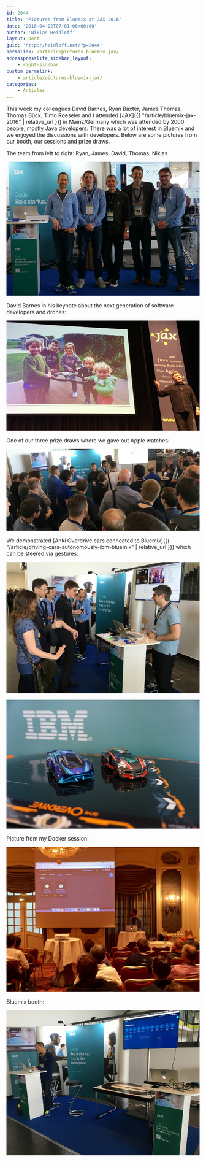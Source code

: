 ```yaml
---
id: 2044
title: 'Pictures from Bluemix at JAX 2016'
date: '2016-04-22T07:01:06+00:00'
author: 'Niklas Heidloff'
layout: post
guid: 'http://heidloff.net/?p=2044'
permalink: /article/pictures-bluemix-jax/
accesspresslite_sidebar_layout:
    - right-sidebar
custom_permalink:
    - article/pictures-bluemix-jax/
categories:
    - Articles
---
```


This week my colleagues David Barnes, Ryan Baxter, James Thomas, Thomas Bück, Timo Roeseler and I attended [JAX]({{ "/article/bluemix-jax-2016" | relative_url }}) in Mainz/Germany which was attended by 2000 people, mostly Java developers. There was a lot of interest in Bluemix and we enjoyed the discussions with developers. Below are some pictures from our booth, our sessions and prize draws.

The team from left to right: Ryan, James, David, Thomas, Niklas

![image](/assets/img/2016/04/jax-16-7.jpg)

David Barnes in his keynote about the next generation of software developers and drones:

![image](/assets/img/2016/04/jax-16-4.jpg)

One of our three prize draws where we gave out Apple watches:

![image](/assets/img/2016/04/jax-16-6.jpg)

We demonstrated [Anki Overdrive cars connected to Bluemix]({{ "/article/driving-cars-autonomously-ibm-bluemix" | relative_url }}) which can be steered via gestures:

![image](/assets/img/2016/04/jax-16-5.jpg)

![image](/assets/img/2016/04/jax-16-8.jpg)

Picture from my Docker session:

![image](/assets/img/2016/04/jax-16-0.jpg)

Bluemix booth:

![image](/assets/img/2016/04/jax-16-1.jpg)